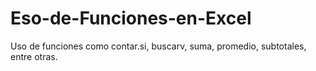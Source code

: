 # Eso-de-Funciones-en-Excel
Uso de funciones como contar.si, buscarv, suma, promedio, subtotales, entre otras.
